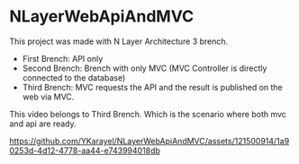 # NLayerWebApiAndMVC
This project was made with N Layer Architecture 3 brench.
<ul>
<li> First Brench: API only</li>
<li> Second Brench: Brench with only MVC (MVC Controller is directly connected to the database)</li>
<li> Third Brench: MVC requests the API and the result is published on the web via MVC.</li>
</ul>

This video belongs to Third Brench. Which is the scenario where both mvc and api are ready.

https://github.com/YKarayel/NLayerWebApiAndMVC/assets/121500914/1a90253d-4d12-4778-aa44-e743994018db
